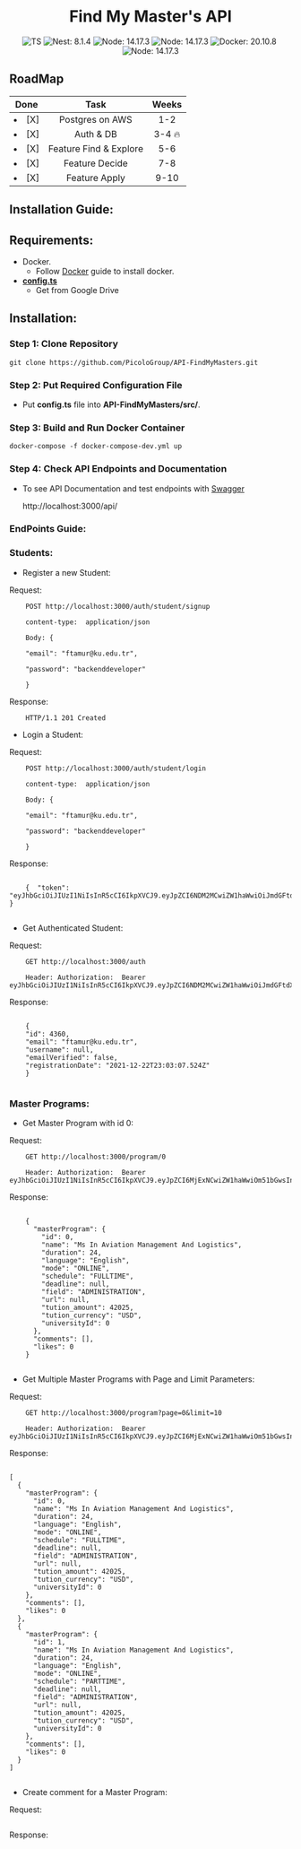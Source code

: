 <h1 align="center"> 
  Find My Master's API
</h1>

<!-- badges -->
<p align="center">

<!-- language -->
<img src="https://badgen.net/badge/-/TypeScript/blue?icon=typescript&label" alt="TS">
<img src="https://img.shields.io/badge/Nest-v8.1.4-red" alt="Nest: 8.1.4">
<img src="https://img.shields.io/badge/Node-v14.17.3-green" alt="Node: 14.17.3">
<img src="https://img.shields.io/badge/AWS-orange" alt="Node: 14.17.3">
<img src="https://img.shields.io/badge/Docker-blue" alt="Docker: 20.10.8">
<img src="https://img.shields.io/badge/PostgreSQL-yellow" alt="">
<img src="https://github.com/PicoloGroup/API-FindMyMasters/actions/workflows/main.yml/badge.svg" alt="Node: 14.17.3">
	
</p>

<!-- ![](https://github.com/PicoloGroup/API-FindMyMasters/blob/develop/assets/architecture.jpeg) -->

## RoadMap

|     Done      |          Task          |   Weeks    |
| :-----------: | :--------------------: | :--------: |
| <li>[X] </li> |    Postgres on AWS     |    1-2     |
| <li>[X] </li> |       Auth & DB        | 3-4 :fire: |
| <li>[X] </li> | Feature Find & Explore |    5-6     |
| <li>[X] </li> |     Feature Decide     |    7-8     |
| <li>[X] </li> |     Feature Apply      |    9-10    |

## Installation Guide:

## Requirements:

- Docker.
  - Follow [Docker](https://docs.docker.com/get-started/overview/) guide to install docker.
- [**config.ts**](https://drive.google.com/drive/folders/1vqNAX2NUkSUeqAat0CJQMIX4_2uEchFO) 
  - Get from Google Drive

## Installation:

### Step 1: Clone Repository

    git clone https://github.com/PicoloGroup/API-FindMyMasters.git

### Step 2: Put Required Configuration File

- Put **config.ts** file into **API-FindMyMasters/src/**.

### Step 3: Build and Run Docker Container

    docker-compose -f docker-compose-dev.yml up

### Step 4: Check API Endpoints and Documentation

- To see API Documentation and test endpoints with [Swagger](https://swagger.io/)

  http://localhost:3000/api/
 
### EndPoints Guide: 

### Students:

- Register a new Student:
	
Request:
```
	POST http://localhost:3000/auth/student/signup
	
	content-type:  application/json

	Body: {

	"email": "ftamur@ku.edu.tr",

	"password": "backenddeveloper"

	}
```
	
Response:
		
```
	HTTP/1.1 201 Created
```

- Login a Student:
	
Request:
```
	POST http://localhost:3000/auth/student/login

	content-type:  application/json

	Body: {

	"email": "ftamur@ku.edu.tr",

	"password": "backenddeveloper"

	}
```
	
Response:
		
```

	{  "token": "eyJhbGciOiJIUzI1NiIsInR5cCI6IkpXVCJ9.eyJpZCI6NDM2MCwiZW1haWwiOiJmdGFtdXJAa3UuZWR1LnRyIiwidXNlcm5hbWUiOm51bGwsImlhdCI6MTY0MDIxNDcxNCwiZXhwIjoxNjQwMzAxMTE0fQ.kYKVffJy0uwjDUEvIDq16iGrncMUXvooNEjDWHQ8bYU"  }
	
```

- Get Authenticated Student:

Request:
```
	GET http://localhost:3000/auth

	Header: Authorization:  Bearer eyJhbGciOiJIUzI1NiIsInR5cCI6IkpXVCJ9.eyJpZCI6NDM2MCwiZW1haWwiOiJmdGFtdXJAa3UuZWR1LnRyIiwidXNlcm5hbWUiOm51bGwsImlhdCI6MTY0MDIxNDcxNCwiZXhwIjoxNjQwMzAxMTE0fQ.kYKVffJy0uwjDUEvIDq16iGrncMUXvooNEjDWHQ8bYU
```
	
Response:
		
```

	{  
	"id": 4360,  
	"email": "ftamur@ku.edu.tr",  
	"username": null,  
	"emailVerified": false,  
	"registrationDate": "2021-12-22T23:03:07.524Z"  
	}
	
```

### Master Programs:

- Get Master Program with id 0:

Request:
```
	GET http://localhost:3000/program/0

	Header: Authorization:  Bearer eyJhbGciOiJIUzI1NiIsInR5cCI6IkpXVCJ9.eyJpZCI6MjExNCwiZW1haWwiOm51bGwsInVzZXJuYW1lIjoiS2FpdHNldnVlZUFrYWRlZW1pYTE3MiIsImlhdCI6MTY0MDIxMDc1NiwiZXhwIjoxNjQwMjk3MTU2fQ.Z0QiJHLtHmRYuENtyLt9p88LKjVZPQPFV_SVHx4ElLc
```
	
Response:
		
```

	{
	  "masterProgram": {
	    "id": 0,
	    "name": "Ms In Aviation Management And Logistics",
	    "duration": 24,
	    "language": "English",
	    "mode": "ONLINE",
	    "schedule": "FULLTIME",
	    "deadline": null,
	    "field": "ADMINISTRATION",
	    "url": null,
	    "tution_amount": 42025,
	    "tution_currency": "USD",
	    "universityId": 0
	  },
	  "comments": [],
	  "likes": 0
	}
	
```

- Get Multiple Master Programs with Page and Limit Parameters:

Request:
```
	GET http://localhost:3000/program?page=0&limit=10

	Header: Authorization:  Bearer eyJhbGciOiJIUzI1NiIsInR5cCI6IkpXVCJ9.eyJpZCI6MjExNCwiZW1haWwiOm51bGwsInVzZXJuYW1lIjoiS2FpdHNldnVlZUFrYWRlZW1pYTE3MiIsImlhdCI6MTY0MDIxMDc1NiwiZXhwIjoxNjQwMjk3MTU2fQ.Z0QiJHLtHmRYuENtyLt9p88LKjVZPQPFV_SVHx4ElLc
```
	
Response:
		
```

[
  {
    "masterProgram": {
      "id": 0,
      "name": "Ms In Aviation Management And Logistics",
      "duration": 24,
      "language": "English",
      "mode": "ONLINE",
      "schedule": "FULLTIME",
      "deadline": null,
      "field": "ADMINISTRATION",
      "url": null,
      "tution_amount": 42025,
      "tution_currency": "USD",
      "universityId": 0
    },
    "comments": [],
    "likes": 0
  },
  {
    "masterProgram": {
      "id": 1,
      "name": "Ms In Aviation Management And Logistics",
      "duration": 24,
      "language": "English",
      "mode": "ONLINE",
      "schedule": "PARTTIME",
      "deadline": null,
      "field": "ADMINISTRATION",
      "url": null,
      "tution_amount": 42025,
      "tution_currency": "USD",
      "universityId": 0
    },
    "comments": [],
    "likes": 0
  }
]
	
```

- Create comment for a Master Program:

Request:
```

```
	
Response:
		
```

	
```
